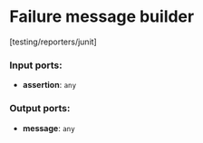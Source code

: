 # Failure message builder

[testing/reporters/junit]

### Input ports:

* __assertion__: `any`


### Output ports:

* __message__: `any`


